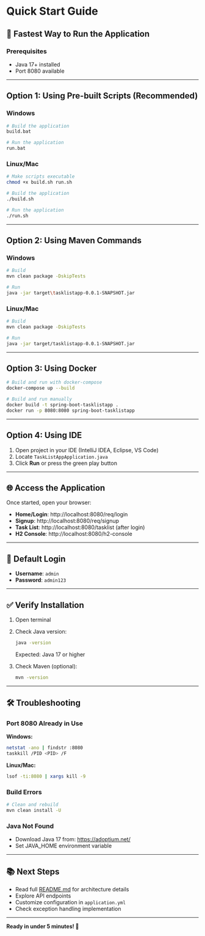# Quick Start Guide

## 🚀 Fastest Way to Run the Application

### Prerequisites
- Java 17+ installed
- Port 8080 available

---

## Option 1: Using Pre-built Scripts (Recommended)

### Windows
```bash
# Build the application
build.bat

# Run the application
run.bat
```

### Linux/Mac
```bash
# Make scripts executable
chmod +x build.sh run.sh

# Build the application
./build.sh

# Run the application
./run.sh
```

---

## Option 2: Using Maven Commands

### Windows
```bash
# Build
mvn clean package -DskipTests

# Run
java -jar target\tasklistapp-0.0.1-SNAPSHOT.jar
```

### Linux/Mac
```bash
# Build
mvn clean package -DskipTests

# Run
java -jar target/tasklistapp-0.0.1-SNAPSHOT.jar
```

---

## Option 3: Using Docker

```bash
# Build and run with docker-compose
docker-compose up --build

# Build and run manually
docker build -t spring-boot-tasklistapp .
docker run -p 8080:8080 spring-boot-tasklistapp
```

---

## Option 4: Using IDE

1. Open project in your IDE (IntelliJ IDEA, Eclipse, VS Code)
2. Locate `TaskListAppApplication.java`
3. Click **Run** or press the green play button

---

## 🌐 Access the Application

Once started, open your browser:

- **Home/Login**: http://localhost:8080/req/login
- **Signup**: http://localhost:8080/req/signup
- **Task List**: http://localhost:8080/tasklist (after login)
- **H2 Console**: http://localhost:8080/h2-console

---

## 🔑 Default Login

- **Username**: `admin`
- **Password**: `admin123`

---

## ✅ Verify Installation

1. Open terminal
2. Check Java version:
   ```bash
   java -version
   ```
   Expected: Java 17 or higher

3. Check Maven (optional):
   ```bash
   mvn -version
   ```

---

## 🛠️ Troubleshooting

### Port 8080 Already in Use

**Windows:**
```bash
netstat -ano | findstr :8080
taskkill /PID <PID> /F
```

**Linux/Mac:**
```bash
lsof -ti:8080 | xargs kill -9
```

### Build Errors

```bash
# Clean and rebuild
mvn clean install -U
```

### Java Not Found

- Download Java 17 from: https://adoptium.net/
- Set JAVA_HOME environment variable

---

## 📚 Next Steps

- Read full [README.md](README.md) for architecture details
- Explore API endpoints
- Customize configuration in `application.yml`
- Check exception handling implementation

---

**Ready in under 5 minutes! 🎉**

